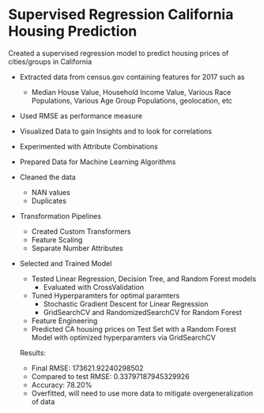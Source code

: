# Supervised Regression California Housing Prediction
Created a supervised regression model to predict housing prices of cities/groups in California
- Extracted data from census.gov containing features for 2017 such as
    - Median House Value, Household Income Value, Various Race Populations, Various Age Group Populations, geolocation, etc
- Used RMSE as performance measure
- Visualized Data to gain Insights and to look for correlations
- Experimented with Attribute Combinations
- Prepared Data for Machine Learning Algorithms
- Cleaned the data
  - NAN values
  - Duplicates
- Transformation Pipelines
  - Created Custom Transformers
  - Feature Scaling
  - Separate Number Attributes
- Selected and Trained Model
  - Tested Linear Regression, Decision Tree, and Random Forest models
    - Evaluated with CrossValidation
  - Tuned Hyperparamters for optimal paramters
    - Stochastic Gradient Descent for Linear Regression
    - GridSearchCV and RandomizedSearchCV for Random Forest
   - Feature Engineering
  - Predicted CA housing prices on Test Set with a Random Forest Model with optimized hyperparamters via GridSearchCV
  
  
  Results:
    - Final RMSE: 173621.92240298502
    - Compared to test RMSE: 0.33797187945329926
    - Accuracy: 78.20%
    - Overfitted, will need to use more data to mitigate overgeneralization of data
    
